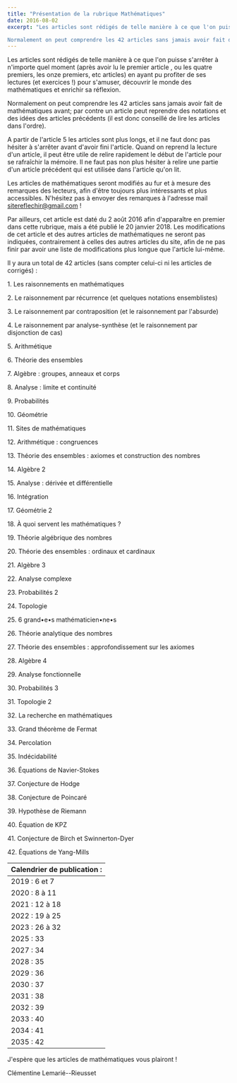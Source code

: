 ```yaml
---
title: "Présentation de la rubrique Mathématiques"
date: 2016-08-02
excerpt: "Les articles sont rédigés de telle manière à ce que l'on puisse s'arrêter à n'importe quel moment (après avoir lu le premier article , ou les quatre premiers, les onze premiers, etc articles) en ayant pu profiter de ses lectures (et exercices !) pour s'amuser, découvrir le monde des mathématiques et enrichir sa réflexion.

Normalement on peut comprendre les 42 articles sans jamais avoir fait de mathématiques avant; par contre un article peut reprendre des notations et des idées des articles précédents (il est donc conseillé de lire les articles dans l'ordre)..."
---
```


Les articles sont rédigés de telle manière à ce que l'on puisse s'arrêter à n'importe quel moment (après avoir lu le premier article , ou les quatre premiers, les onze premiers, etc articles) en ayant pu profiter de ses lectures (et exercices !) pour s'amuser, découvrir le monde des mathématiques et enrichir sa réflexion.

Normalement on peut comprendre les 42 articles sans jamais avoir fait de mathématiques avant; par contre un article peut reprendre des notations et des idées des articles précédents (il est donc conseillé de lire les articles dans l'ordre).

A partir de l'article 5 les articles sont plus longs, et il ne faut donc pas hésiter à s'arrêter avant d'avoir fini l'article. Quand on reprend la lecture d'un article, il peut être utile de relire rapidement le début de l'article pour se rafraîchir la mémoire. Il ne faut pas non plus hésiter à relire une partie d'un article précédent qui est utilisée dans l'article qu'on lit.

Les articles de mathématiques seront modifiés au fur et à mesure des remarques des lecteurs, afin d'être toujours plus intéressants et plus accessibles. N'hésitez pas à envoyer des remarques à l'adresse mail sitereflechir@gmail.com !

Par ailleurs, cet article est daté du 2 août 2016 afin d'apparaître en premier dans cette rubrique, mais a été publié le 20 janvier 2018. Les modifications de cet article et des autres articles de mathématiques ne seront pas indiquées, contrairement à celles des autres articles du site, afin de ne pas finir par avoir une liste de modifications plus longue que l'article lui-même.

Il y aura un total de 42 articles (sans compter celui-ci ni les articles de corrigés) :

<div class="list" markdown="1">
<p>1. Les raisonnements en mathématiques</p>

<p>2. Le raisonnement par récurrence (et quelques notations ensemblistes)</p>

<p>3. Le raisonnement par contraposition (et le raisonnement par l'absurde)</p>

<p>4. Le raisonnement par analyse-synthèse (et le raisonnement par disjonction de cas)</p>

<p>5. Arithmétique</p>

<p>6. Théorie des ensembles</p>

<p>7. Algèbre : groupes, anneaux et corps</p>

<p>8. Analyse : limite et continuité</p>

<p>9. Probabilités</p>

<p>10. Géométrie</p>

<p>11. Sites de mathématiques</p>

<p>12. Arithmétique : congruences</p>

<p>13. Théorie des ensembles : axiomes et construction des nombres</p>

<p>14. Algèbre 2</p>

<p>15. Analyse : dérivée et différentielle</p>

<p>16. Intégration</p>

<p>17. Géométrie 2</p>

<p>18. À quoi servent les mathématiques ?</p>

<p>19. Théorie algébrique des nombres</p>

<p>20. Théorie des ensembles : ordinaux et cardinaux</p>

<p>21. Algèbre 3</p>

<p>22. Analyse complexe</p>

<p>23. Probabilités 2</p>

<p>24. Topologie</p>

<p>25. 6 grand•e•s mathématicien•ne•s</p>

<p>26. Théorie analytique des nombres</p>

<p>27. Théorie des ensembles : approfondissement sur les axiomes</p>

<p>28. Algèbre 4</p>

<p>29. Analyse fonctionnelle</p>

<p>30. Probabilités 3</p>

<p>31. Topologie 2</p>

<p>32. La recherche en mathématiques</p>

<p>33. Grand théorème de Fermat</p>
  
<p>34. Percolation</p>

<p>35. Indécidabilité</p>

<p>36. Équations de Navier-Stokes</p>

<p>37. Conjecture de Hodge</p>

<p>38. Conjecture de Poincaré</p>

<p>39. Hypothèse de Riemann</p>

<p>40. Équation de KPZ</p>

<p>41. Conjecture de Birch et Swinnerton-Dyer</p>

<p>42. Équations de Yang-Mills</p>
</div>

| Calendrier de publication : | 
|-----------------------------|
| 2019 : 6 et 7 | 
| 2020 : 8 à 11 | 
| 2021 : 12 à 18 | 
| 2022 : 19 à 25 | 
| 2023 : 26 à 32 | 
| 2025 : 33 |
| 2027 : 34 |
| 2028 : 35 |
| 2029 : 36 |
| 2030 : 37 |
| 2031 : 38 |
| 2032 : 39 |
| 2033 : 40 |
| 2034 : 41 |
| 2035 : 42 |

J'espère que les articles de mathématiques vous plairont !

Clémentine Lemarié--Rieusset
